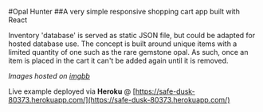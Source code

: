 #Opal Hunter
##A very simple responsive shopping cart app built with React

Inventory 'database' is served as static JSON file, but could be adapted for hosted database use. The concept is built around unique items with a limited quantity of one such as the rare gemstone opal. As such, once an item is placed in the cart it can't be added again until it is removed.

*Images hosted on [imgbb](https://imgbb.com/)*

Live example deployed via **Heroku** @
[https://safe-dusk-80373.herokuapp.com/](https://safe-dusk-80373.herokuapp.com/)
